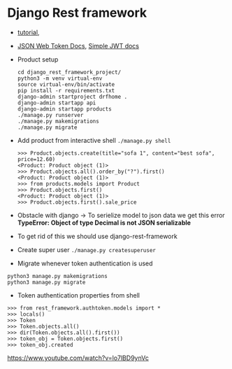 # Django Rest framework
 - [tutorial](https://www.youtube.com/watch?v=xjMP0hspNLE&list=PL-51WBLyFTg1gPEHotYAhNAPsisChkyTc), 
 - [JSON Web Token Docs](https://www.django-rest-framework.org/api-guide/authentication/#json-web-token-authentication), [Simple JWT docs](https://github.com/jazzband/djangorestframework-simplejwt)
  - Product setup
    ```
    cd django_rest_framework_project/
    python3 -m venv virtual-env
    source virtual-env/bin/activate
    pip install -r requirements.txt 
    django-admin startproject drfhome .
    django-admin startapp api
    django-admin startapp products
    ./manage.py runserver
    ./manage.py makemigrations
    ./manage.py migrate
    ```
 - Add product from interactive shell `./manage.py shell`
   ```
   >>> Product.objects.create(title="sofa 1", content="best sofa", price=12.60)
   <Product: Product object (1)>
   >>> Product.objects.all().order_by("?").first()
   <Product: Product object (1)>
   >>> from products.models import Product
   >>> Product.objects.first()
   <Product: Product object (1)>
   >>> Product.objects.first().sale_price
   ```

 - Obstacle with django -> To serielize model to json data we get this error **TypeError: Object of type Decimal is not JSON serializable**
 - To get rid of this we should use django-rest-framework
 - Create super user `./manage.py createsuperuser`
 - Migrate whenever token authentication is used 
  ```
  python3 manage.py makemigrations
  python3 manage.py migrate
  ```
 - Token authentication properties from shell
  ```
  >>> from rest_framework.authtoken.models import *
  >>> locals()
  >>> Token
  >>> Token.objects.all()
  >>> dir(Token.objects.all().first())
  >>> token_obj = Token.objects.first()
  >>> token_obj.created
  ```







 https://www.youtube.com/watch?v=lo7lBD9ynVc

